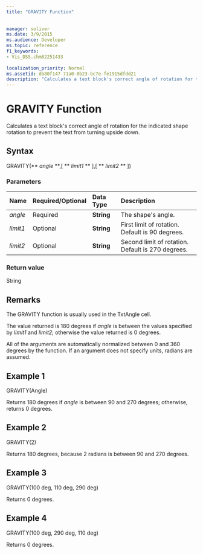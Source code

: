 ```yaml
---
title: "GRAVITY Function"
 
 
manager: soliver
ms.date: 3/9/2015
ms.audience: Developer
ms.topic: reference
f1_keywords:
- Vis_DSS.chm82251433
 
localization_priority: Normal
ms.assetid: db80f147-71a0-0b23-bc7e-fe1915dfdd21
description: "Calculates a text block's correct angle of rotation for the indicated shape rotation to prevent the text from turning upside down."
---
```


# GRAVITY Function

Calculates a text block's correct angle of rotation for the indicated shape rotation to prevent the text from turning upside down.
  
## Syntax

GRAVITY(** *angle* **,[ ** *limit1* ** ],[ ** *limit2* ** ]) 
  
### Parameters

|**Name**|**Required/Optional**|**Data Type**|**Description**|
|:-----|:-----|:-----|:-----|
| _angle_ <br/> |Required  <br/> |**String** <br/> | The shape's angle.  <br/> |
| _limit1_ <br/> |Optional  <br/> |**String** <br/> |First limit of rotation. Default is 90 degrees.  <br/> |
| _limit2_ <br/> |Optional  <br/> |**String** <br/> |Second limit of rotation. Default is 270 degrees.  <br/> |
   
### Return value

String
  
## Remarks

The GRAVITY function is usually used in the TxtAngle cell. 
  
The value returned is 180 degrees if  _angle_ is between the values specified by  _limit1_ and  _limit2_; otherwise the value returned is 0 degrees.
  
All of the arguments are automatically normalized between 0 and 360 degrees by the function. If an argument does not specify units, radians are assumed. 
  
## Example 1

GRAVITY(Angle)
  
Returns 180 degrees if  *angle*  is between 90 and 270 degrees; otherwise, returns 0 degrees. 
  
## Example 2

GRAVITY(2)
  
Returns 180 degrees, because 2 radians is between 90 and 270 degrees.
  
## Example 3

GRAVITY(100 deg, 110 deg, 290 deg)
  
Returns 0 degrees.
  
## Example 4

GRAVITY(100 deg, 290 deg, 110 deg)
  
Returns 0 degrees.
  

